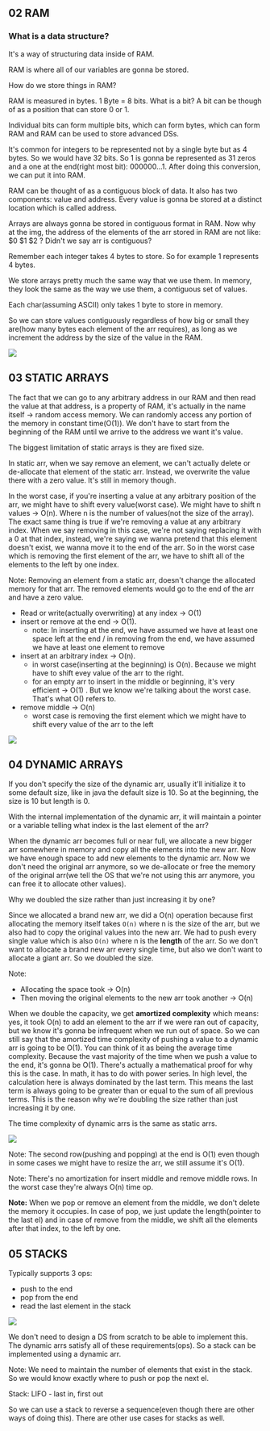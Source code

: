 ## 02 RAM
### What is a data structure?
It's a way of structuring data inside of RAM.

RAM is where all of our variables are gonna be stored.

How do we store things in RAM?

RAM is measured in bytes. 1 Byte = 8 bits. What is a bit? A bit can be though of as a position that can store 0 or 1.

Individual bits can form multiple bits, which can form bytes, which can form RAM and RAM can be used to store advanced DSs.

It's common for integers to be represented not by a single byte but as 4 bytes. So we would have 32 bits. So 1 is gonna be represented as
31 zeros and a one at the end(right most bit): 000000...1. After doing this conversion, we can put it into RAM.

RAM can be thought of as a contiguous block of data. It also has two components: value and address. Every value is gonna be stored at a
distinct location which is called address.

Arrays are always gonna be stored in contiguous format in RAM. Now why at the img, the address of the elements of the arr stored in RAM are not
like: $0 $1 $2 ? Didn't we say arr is contiguous?

Remember each integer takes 4 bytes to store. So for example 1 represents 4 bytes.

We store arrays pretty much the same way that we use them. In memory, they look the same as the way we use them, a contiguous set of values.

Each char(assuming ASCII) only takes 1 byte to store in memory.

So we can store values contiguously regardless of how big or small they are(how many bytes each element of the arr requires), as long as we
increment the address by the size of the value in the RAM.

![](../img/2-arrays/2-1.png)

## 03 STATIC ARRAYS
The fact that we can go to any arbitrary address in our RAM and then read the value at that address, is a property of RAM, it's actually in the name
itself -> random access memory. We can randomly access any portion of the memory in constant time(O(1)). We don't have to start from the beginning of the
RAM until we arrive to the address we want it's value.

The biggest limitation of static arrays is they are fixed size.

In static arr, when we say remove an element, we can't actually delete or de-allocate that element of the static arr. Instead, we overwrite
the value there with a zero value. It's still in memory though.

In the worst case, if you're inserting a value at any arbitrary position of the arr, we might have to shift every value(worst case). We might have to
shift n values -> O(n). Where n is the number of values(not the size of the array). The exact same thing is true if we're removing a value at any
arbitrary index. When we say removing in this case, we're not saying replacing it with a 0 at that index, instead, we're saying we wanna pretend that
this element doesn't exist, we wanna move it to the end of the arr. So in the worst case which is removing the first element of the arr,
we have to shift all of the elements to the left by one index.

Note: Removing an element from a static arr, doesn't change the allocated memory for that arr. The removed elements would go to the end of the arr and have
a zero value.

- Read or write(actually overwriting) at any index -> O(1)
- insert or remove at the end -> O(1).
    - note: In inserting at the end, we have assumed we have at least one space left at the end / in removing from the end, we have assumed we have
    at least one element to remove
- insert at an arbitrary index -> O(n).
    - in worst case(inserting at the beginning) is O(n). Because we might have to shift evey value of the arr to the right.
    - for an empty arr to insert in the middle or beginning, it's very efficient -> O(1) . But we know we're talking about the worst case. That's what
    O() refers to.
- remove middle -> O(n)
    - worst case is removing the first element which we might have to shift every value of the arr to the left

![](../img/2-arrays/3-1.png)

## 04 DYNAMIC ARRAYS
If you don't specify the size of the dynamic arr, usually it'll initialize it to some default size, like in java the default size is 10.
So at the beginning, the size is 10 but length is 0.

With the internal implementation of the dynamic arr, it will maintain a pointer or a variable telling what index is the last element of the arr?

When the dynamic arr becomes full or near full, we allocate a new bigger arr somewhere in memory and copy all the elements into the new arr.
Now we have enough space to add new elements to the dynamic arr. Now we don't need the original arr anymore, so we de-allocate or free the
memory of the original arr(we tell the OS that we're not using this arr anymore, you can free it to allocate other values).

Why we doubled the size rather than just increasing it by one?

Since we allocated a brand new arr, we did a O(n) operation because first allocating the memory itself takes `O(n)` where n is the size of the arr,
but we also had to copy the original values into the new arr. We had to push every single value which is also `O(n)` where n is the **length** of the arr.
So we don't want to allocate a brand new arr every single time, but also we don't want to allocate a giant arr. So we doubled the size.

Note: 
- Allocating the space took -> O(n)
- Then moving the original elements to the new arr took another -> O(n)

When we double the capacity, we get **amortized complexity** which means: yes, it took O(n) to add an element to the arr if we were ran out of capacity,
but we know it's gonna be infrequent when we run out of space. So we can still say that the amortized time complexity of pushing a value to a
dynamic arr is going to be O(1). You can think of it as being the average time complexity. Because the vast majority of the time when we push a value
to the end, it's gonna be O(1). There's actually a mathematical proof for why this is the case. In math, it has to do with power series. In high level,
the calculation here is always dominated by the last term. This means the last term is always going to be greater than or equal to the sum of
all previous terms. This is the reason why we're doubling the size rather than just increasing it by one.

The time complexity of dynamic arrs is the same as static arrs.

![](../img/2-arrays/4-1.png)

Note: The second row(pushing and popping) at the end is O(1) even though in some cases we might have to resize the arr, we still assume it's O(1).

Note: There's no amortization for insert middle and remove middle rows. In the worst case they're always O(n) time op.

**Note:** When we pop or remove an element from the middle, we don't delete the memory it occupies. In case of pop, we just update the length(pointer to the
last el) and in case of remove from the middle, we shift all the elements after that index, to the left by one. 

## 05 STACKS
Typically supports 3 ops:
- push to the end
- pop from the end
- read the last element in the stack

![](../img/2-arrays/5-1.png)

We don't need to design a DS from scratch to be able to implement this. The dynamic arrs satisfy all of these requirements(ops).
So a stack can be implemented using a dynamic arr.

Note: We need to maintain the number of elements that exist in the stack. So we would know exactly where to push or pop the next el.

Stack: LIFO - last in, first out

So we can use a stack to reverse a sequence(even though there are other ways of doing this). There are other use cases for stacks as well.